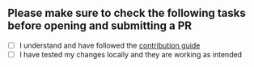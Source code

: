 ## Please make sure to check the following tasks before opening and submitting a PR

- [ ] I understand and have followed the [contribution guide](https://github.com/revoltchat/.github/blob/master/.github/CONTRIBUTING.md)
- [ ] I have tested my changes locally and they are working as intended
